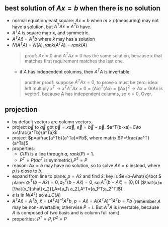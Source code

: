 ## best solution of $Ax=b$ when there is no solution
- normal equation/least square: $Ax=b$ when $m>n$(measuring) may not have a solution, but $A^TA\hat{x}=A^Tb$ have.
- $A^TA$ is square matrix, and symmetric.
- $A^TA\hat{x}=A^Tb$ where $\hat{x}$ may has a solution
- $N(A^TA)=N(A),rank(A^TA)=rank(A)$
    > proof: $Ax=0$ and $A^TAx=0$ has the same solution, because x that matches first requirement matches the last one.
    - if $A$ has independent columns, then $A^TA$ is invertable.
    > another proof: suppose $A^TAx=0$, to prove x must be zero: idea: left multiply $x^T\to x^TA^TAx=0=(Ax)^T(Ax)=\left \| Ax\right \|^2\to Ax=0$($Ax$ is vector), because A has independent columns, so $x=0$. Over.

## projection
- by default vectors are column vectors.
- project $\vec{b}$ to $\vec{a}$ got $\vec{p}=x\vec{a}$, $\vec{e}=\vec{b}-\vec{p}$. $a^T(b-xa)=0\to x=\frac{a^Tb}{a^Ta}$
- project $p=a\frac{a^Tb}{a^Ta}=Pb$, where matrix $P=\frac{aa^T}{a^Ta}$
- properties:
    - $C(P)$ is a line through $a$, $rank(P)=1$.
    - $P^T=P$($aa^T$ is symmetric),$P^2=P$
- reason: $Ax=b$ may have no solution, so to solve $A\hat{x}=p$ instead, where $p$ is close to $b$.
- expand from line to plane: $p=A\hat{x}$ and find $\hat{x}$: key is $e=b-A\hat{x}\bot $ plane: $a_1^T(b-A\hat{x})=0,a_2^T(b-A\hat{x})=0$, so $A^T(b-A\hat{x})=[0;0]$ ($\hat{x}=[\hat{x_1};\hat{x_2}],A=[a_1\ a_2],A^T=[a_1^T;a_2^T]$).
- $e$ is in $N(A^T)$ so $e\bot C(A)$
- $A^TA\hat{x}=A^Tb$, $\hat{x}=(A^TA)^{-1}A^Tb$, $p=A\hat{x}=A(A^TA)^{-1}A^Tb=Pb$ (remember $A$ may be non-invertable, otherwise $P=I$. But $A^TA$ is invertable, because $A$ is composed of two basis and is column full rank)
- properities: $P^T=P,P^2=P$
 